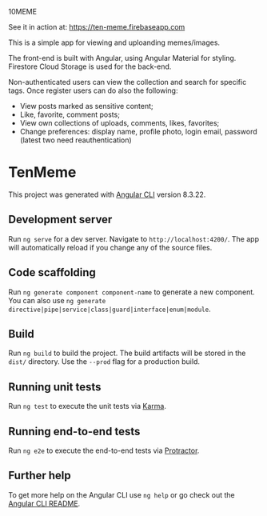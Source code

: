 10MEME

See it in action at: https://ten-meme.firebaseapp.com

This is a simple app for viewing and uploanding memes/images.

The front-end is built with Angular, using Angular Material for styling.
Firestore Cloud Storage is used for the back-end.

Non-authenticated users can view the collection and search for specific tags.
Once register users can do also the following:
- View posts marked as sensitive content;
- Like, favorite, comment posts;
- View own collections of uploads, comments, likes, favorites;
- Change preferences: display name, profile photo, login email, password (latest two need reauthentication)


# TenMeme

This project was generated with [Angular CLI](https://github.com/angular/angular-cli) version 8.3.22.

## Development server

Run `ng serve` for a dev server. Navigate to `http://localhost:4200/`. The app will automatically reload if you change any of the source files.

## Code scaffolding

Run `ng generate component component-name` to generate a new component. You can also use `ng generate directive|pipe|service|class|guard|interface|enum|module`.

## Build

Run `ng build` to build the project. The build artifacts will be stored in the `dist/` directory. Use the `--prod` flag for a production build.

## Running unit tests

Run `ng test` to execute the unit tests via [Karma](https://karma-runner.github.io).

## Running end-to-end tests

Run `ng e2e` to execute the end-to-end tests via [Protractor](http://www.protractortest.org/).

## Further help

To get more help on the Angular CLI use `ng help` or go check out the [Angular CLI README](https://github.com/angular/angular-cli/blob/master/README.md).
